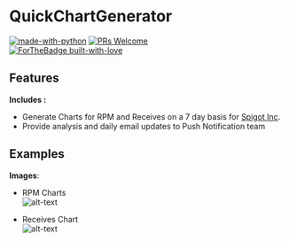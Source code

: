 # <b> QuickChartGenerator </b>     
[![made-with-python](https://img.shields.io/badge/Made%20with-Python-1f425f.svg)](https://www.python.org/)
[![PRs Welcome](https://img.shields.io/badge/PRs-welcome-brightgreen.svg?style=flat-square)](http://makeapullrequest.com)  
[![ForTheBadge built-with-love](http://ForTheBadge.com/images/badges/built-with-love.svg)](https://GitHub.com/concealedtea/)

## Features
<b>Includes :</b>   
  
- Generate Charts for RPM and Receives on a 7 day basis for [Spigot Inc](https://www.spigot.com/). 
- Provide analysis and daily email updates to Push Notification team  

## Examples
<b>Images</b>:   
  
- RPM Charts    
![alt-text](https://i.imgur.com/slWCLUu.png)  

- Receives Chart  
![alt-text](https://i.imgur.com/9YpjJR5.png)  
